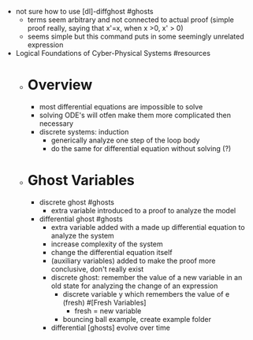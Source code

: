 - not sure how to use [dl]-diffghost #ghosts
	- terms seem arbitrary and not connected to actual proof (simple proof really, saying that x'=x, when x >0, x' > 0)
	- seems simple but this command puts in some seemingly unrelated expression
- Logical Foundations of Cyber-Physical Systems #resources
	- # Overview
		- most differential equations are impossible to solve
		- solving ODE's will otfen make them more complicated then necessary
		- discrete systems: induction
			- generically analyze one step of the loop body
			- do the same for differential equation without solving (?)
	- # Ghost Variables
		- discrete ghost #ghosts
			- extra variable introduced to a proof to analyze the model
		- differential ghost #ghosts
			- extra variable added with a made up differential equation to analyze the system
			- increase complexity of the system
			- change the differential equation itself
			- (auxiliary variables) added to make the proof more conclusive, don't really exist
			- discrete ghost: remember the value of a new variable in an old state for analyzing the change of an expression
				- discrete variable y which remembers the value of e (fresh) #[Fresh Variables]
					- fresh = new variable
				- bouncing ball example, create example folder
			- differential [ghosts] evolve over time
